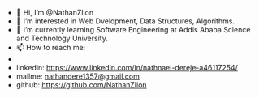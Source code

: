 - 👋 Hi, I’m @NathanZlion
- 👀 I’m interested in Web Dvelopment, Data Structures, Algorithms.
- 🌱 I’m currently learning Software Engineering at Addis Ababa Science and Technology University.
- 📫 How to reach me: 
- 
-   linkedin: https://www.linkedin.com/in/nathnael-dereje-a46117254/
-   mailme: nathandere1357@gmail.com
-   github: https://github.com/NathanZlion
